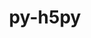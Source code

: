 ---
title: "py-h5py"
layout: cache
categories: [package, develop-2024-05-05]
meta: {"versions": ["3.11.0"], "compilers": ["apple-clang@=15.0.0", "gcc@=11.4.0"], "oss": ["ubuntu22.04", "ventura"], "platforms": ["darwin", "linux"], "targets": ["aarch64", "neoverse_v1", "x86_64_v3"], "stacks": ["e4s", "e4s-neoverse_v1", "ml-darwin-aarch64-mps", "root"], "num_specs": 9, "num_specs_by_stack": {"root": 9, "e4s-neoverse_v1": 4, "e4s": 4, "ml-darwin-aarch64-mps": 1}}
spec_details: [{"hash": "ijlfulxbq2sew26n5mrz62gbqukmug4j", "compiler": "gcc@=11.4.0", "versions": ["3.11.0"], "os": "ubuntu22.04", "platform": "linux", "target": "neoverse_v1", "variants": ["build_system=python_pip", "+mpi"], "stacks": ["root", "e4s-neoverse_v1"], "size": "-", "tarball": "https://binaries.spack.io/develop-2024-05-05/build_cache/linux-ubuntu22.04-neoverse_v1/gcc-11.4.0/py-h5py-3.11.0/linux-ubuntu22.04-neoverse_v1-gcc-11.4.0-py-h5py-3.11.0-ijlfulxbq2sew26n5mrz62gbqukmug4j.spack"}, {"hash": "274rdwvaujxjdqdivhdyoma7nhbjsyus", "compiler": "gcc@=11.4.0", "versions": ["3.11.0"], "os": "ubuntu22.04", "platform": "linux", "target": "x86_64_v3", "variants": ["build_system=python_pip", "+mpi"], "stacks": ["e4s", "root"], "size": "-", "tarball": "https://binaries.spack.io/develop-2024-05-05/build_cache/linux-ubuntu22.04-x86_64_v3/gcc-11.4.0/py-h5py-3.11.0/linux-ubuntu22.04-x86_64_v3-gcc-11.4.0-py-h5py-3.11.0-274rdwvaujxjdqdivhdyoma7nhbjsyus.spack"}, {"hash": "weo6nljtc26gxzc7oqlihsyghzylguk2", "compiler": "gcc@=11.4.0", "versions": ["3.11.0"], "os": "ubuntu22.04", "platform": "linux", "target": "neoverse_v1", "variants": ["build_system=python_pip", "+mpi"], "stacks": ["root", "e4s-neoverse_v1"], "size": "-", "tarball": "https://binaries.spack.io/develop-2024-05-05/build_cache/linux-ubuntu22.04-neoverse_v1/gcc-11.4.0/py-h5py-3.11.0/linux-ubuntu22.04-neoverse_v1-gcc-11.4.0-py-h5py-3.11.0-weo6nljtc26gxzc7oqlihsyghzylguk2.spack"}, {"hash": "zxaadf65yeh4453gwg6hfxihmsu5ffet", "compiler": "gcc@=11.4.0", "versions": ["3.11.0"], "os": "ubuntu22.04", "platform": "linux", "target": "x86_64_v3", "variants": ["build_system=python_pip", "+mpi"], "stacks": ["e4s", "root"], "size": "-", "tarball": "https://binaries.spack.io/develop-2024-05-05/build_cache/linux-ubuntu22.04-x86_64_v3/gcc-11.4.0/py-h5py-3.11.0/linux-ubuntu22.04-x86_64_v3-gcc-11.4.0-py-h5py-3.11.0-zxaadf65yeh4453gwg6hfxihmsu5ffet.spack"}, {"hash": "n6yeuezcxvjgfo5aemwjxgjreuedekpn", "compiler": "apple-clang@=15.0.0", "versions": ["3.11.0"], "os": "ventura", "platform": "darwin", "target": "aarch64", "variants": ["build_system=python_pip", "+mpi"], "stacks": ["root", "ml-darwin-aarch64-mps"], "size": "-", "tarball": "https://binaries.spack.io/develop-2024-05-05/build_cache/darwin-ventura-aarch64/apple-clang-15.0.0/py-h5py-3.11.0/darwin-ventura-aarch64-apple-clang-15.0.0-py-h5py-3.11.0-n6yeuezcxvjgfo5aemwjxgjreuedekpn.spack"}, {"hash": "jy7zwtvbtitb7e4sd3y6bescbjdzc2c7", "compiler": "gcc@=11.4.0", "versions": ["3.11.0"], "os": "ubuntu22.04", "platform": "linux", "target": "x86_64_v3", "variants": ["build_system=python_pip", "+mpi"], "stacks": ["e4s", "root"], "size": "-", "tarball": "https://binaries.spack.io/develop-2024-05-05/build_cache/linux-ubuntu22.04-x86_64_v3/gcc-11.4.0/py-h5py-3.11.0/linux-ubuntu22.04-x86_64_v3-gcc-11.4.0-py-h5py-3.11.0-jy7zwtvbtitb7e4sd3y6bescbjdzc2c7.spack"}, {"hash": "sfbxaczsd373ydfeb6cqvhnm7bptpryk", "compiler": "gcc@=11.4.0", "versions": ["3.11.0"], "os": "ubuntu22.04", "platform": "linux", "target": "x86_64_v3", "variants": ["build_system=python_pip", "+mpi"], "stacks": ["e4s", "root"], "size": "-", "tarball": "https://binaries.spack.io/develop-2024-05-05/build_cache/linux-ubuntu22.04-x86_64_v3/gcc-11.4.0/py-h5py-3.11.0/linux-ubuntu22.04-x86_64_v3-gcc-11.4.0-py-h5py-3.11.0-sfbxaczsd373ydfeb6cqvhnm7bptpryk.spack"}, {"hash": "y7qrpr7lmvxpbthtqv4p2lwqwvpbmynn", "compiler": "gcc@=11.4.0", "versions": ["3.11.0"], "os": "ubuntu22.04", "platform": "linux", "target": "neoverse_v1", "variants": ["build_system=python_pip", "+mpi"], "stacks": ["root", "e4s-neoverse_v1"], "size": "-", "tarball": "https://binaries.spack.io/develop-2024-05-05/build_cache/linux-ubuntu22.04-neoverse_v1/gcc-11.4.0/py-h5py-3.11.0/linux-ubuntu22.04-neoverse_v1-gcc-11.4.0-py-h5py-3.11.0-y7qrpr7lmvxpbthtqv4p2lwqwvpbmynn.spack"}, {"hash": "d6mzffdszihaxuf44b3cahohmibjmjqx", "compiler": "gcc@=11.4.0", "versions": ["3.11.0"], "os": "ubuntu22.04", "platform": "linux", "target": "neoverse_v1", "variants": ["build_system=python_pip", "+mpi"], "stacks": ["root", "e4s-neoverse_v1"], "size": "-", "tarball": "https://binaries.spack.io/develop-2024-05-05/build_cache/linux-ubuntu22.04-neoverse_v1/gcc-11.4.0/py-h5py-3.11.0/linux-ubuntu22.04-neoverse_v1-gcc-11.4.0-py-h5py-3.11.0-d6mzffdszihaxuf44b3cahohmibjmjqx.spack"}]
---